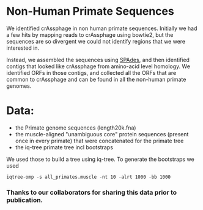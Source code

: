 # Non-Human Primate Sequences

We identified crAssphage in non human primate sequences. Initially we had a few hits by mapping reads to crAssphage using bowtie2, but the sequences are so divergent we could not identify regions that we were interested in.

Instead, we assembled the sequences using [SPAdes](http://cab.spbu.ru/software/spades/), and then identified contigs that looked like crAssphage from amino-acid level homology. We identified ORFs in those contigs, and collected all the ORFs that are common to crAssphage and can be found in all the non-human primate genomes.

# Data:

- the Primate genome sequences (length20k.fna)
- the muscle-aligned "unambiguous core" protein sequences (present once in every primate) that were concatenated for the primate tree
- the iq-tree primate tree incl bootstraps


We used those to build a tree using iq-tree. To generate the bootstraps we used

```
iqtree-omp -s all_primates.muscle -nt 10 -alrt 1000 -bb 1000
```


### Thanks to our collaborators for sharing this data prior to publication. 
